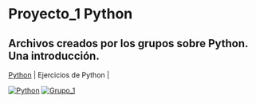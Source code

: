 # Proyecto_1 Python
## Archivos creados por los grupos sobre Python. Una introducción.

[Python](https://github.com/nath-fre/F5/tags/Tag-1) | Ejercicios de Python |


[![Python](https://img.shields.io/badge/Python-blue.svg)](https://github.com/nath-fre/myproject/tags/Python)
[![Grupo_1](https://img.shields.io/badge/Documento-HTML-blue)](https://github.com/nathfreire//blob/main/documento.html)

